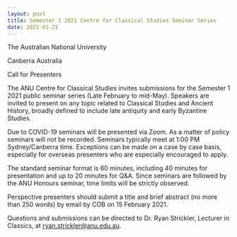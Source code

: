 ```yaml
---
layout: post
title: Semester 1 2021 Centre for Classical Studies Seminar Series
date: 2021-01-25
---
```


The Australian National University

Canberra
Australia

Call for Presenters

The ANU Centre for
Classical Studies invites submissions for the Semester 1 2021 public
seminar series (Late February to mid-May). Speakers are invited to
present on any topic related to Classical Studies and Ancient History,
broadly defined to include late antiquity and early Byzantine
Studies.

Due to COVID-19 seminars will be presented via Zoom.
As a matter of policy seminars will not be recorded. Seminars typically
meet at 1:00 PM Sydney/Canberra time. Exceptions can be made on a case
by case basis, especially for overseas presenters who are especially
encouraged to apply.

The standard seminar format is 60
minutes, including 40 minutes for presentation and up to 20 minutes for
Q&A. Since seminars are followed by the ANU Honours seminar, time limits
will be strictly observed.

Perspective presenters should
submit a title and brief abstract (no more than 250 words) by email by
COB on 15 February 2021.

Questions and submissions can be
directed to Dr. Ryan Strickler, Lecturer in Classics, at
<ryan.strickler@anu.edu.au>.
